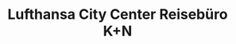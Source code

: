 ---
title: "Lufthansa City Center Reisebüro K+N"
url: /neumarkt-in-der-oberpfalz/lufthansa-city-center-reisebuero-k-n/
shop: Reisebüro
---